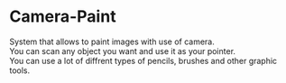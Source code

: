 # Camera-Paint
System that allows to paint images with use of camera.  
You can scan any object you want and use it as your pointer.  
You can use a lot of diffrent types of pencils, brushes and other graphic tools.  
